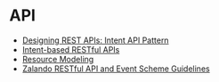 # API

- [Designing REST APIs: Intent API Pattern](https://dzone.com/articles/rest-api-design-intent-api-pattern)
- [Intent-based RESTful APIs](https://blog.ecitele.com/intent-based-restful-apis)
- [Resource Modeling](https://www.thoughtworks.com/insights/blog/rest-api-design-resource-modeling)
- [Zalando RESTful API and Event Scheme Guidelines](https://opensource.zalando.com/restful-api-guidelines/)
